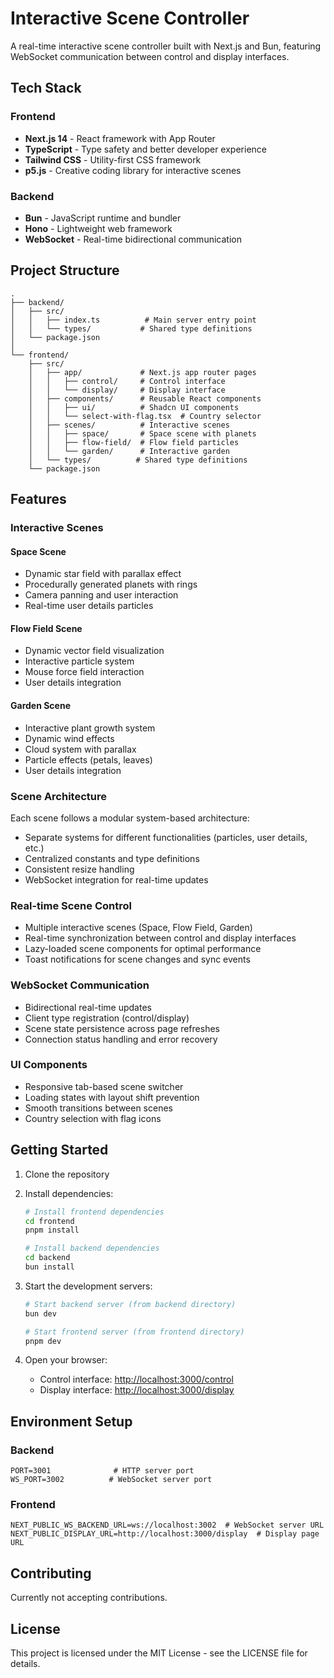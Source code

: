 # Interactive Scene Controller

A real-time interactive scene controller built with Next.js and Bun, featuring WebSocket communication between control and display interfaces.

## Tech Stack

### Frontend

- **Next.js 14** - React framework with App Router
- **TypeScript** - Type safety and better developer experience
- **Tailwind CSS** - Utility-first CSS framework
- **p5.js** - Creative coding library for interactive scenes

### Backend

- **Bun** - JavaScript runtime and bundler
- **Hono** - Lightweight web framework
- **WebSocket** - Real-time bidirectional communication

## Project Structure

```
.
├── backend/
│   ├── src/
│   │   ├── index.ts          # Main server entry point
│   │   └── types/           # Shared type definitions
│   └── package.json
│
└── frontend/
    ├── src/
    │   ├── app/             # Next.js app router pages
    │   │   ├── control/     # Control interface
    │   │   └── display/     # Display interface
    │   ├── components/      # Reusable React components
    │   │   ├── ui/          # Shadcn UI components
    │   │   └── select-with-flag.tsx  # Country selector
    │   ├── scenes/          # Interactive scenes
    │   │   ├── space/       # Space scene with planets
    │   │   ├── flow-field/  # Flow field particles
    │   │   └── garden/      # Interactive garden
    │   └── types/          # Shared type definitions
    └── package.json
```

## Features

### Interactive Scenes

#### Space Scene

- Dynamic star field with parallax effect
- Procedurally generated planets with rings
- Camera panning and user interaction
- Real-time user details particles

#### Flow Field Scene

- Dynamic vector field visualization
- Interactive particle system
- Mouse force field interaction
- User details integration

#### Garden Scene

- Interactive plant growth system
- Dynamic wind effects
- Cloud system with parallax
- Particle effects (petals, leaves)
- User details integration

### Scene Architecture

Each scene follows a modular system-based architecture:

- Separate systems for different functionalities (particles, user details, etc.)
- Centralized constants and type definitions
- Consistent resize handling
- WebSocket integration for real-time updates

### Real-time Scene Control

- Multiple interactive scenes (Space, Flow Field, Garden)
- Real-time synchronization between control and display interfaces
- Lazy-loaded scene components for optimal performance
- Toast notifications for scene changes and sync events

### WebSocket Communication

- Bidirectional real-time updates
- Client type registration (control/display)
- Scene state persistence across page refreshes
- Connection status handling and error recovery

### UI Components

- Responsive tab-based scene switcher
- Loading states with layout shift prevention
- Smooth transitions between scenes
- Country selection with flag icons

## Getting Started

1. Clone the repository
2. Install dependencies:

   ```bash
   # Install frontend dependencies
   cd frontend
   pnpm install

   # Install backend dependencies
   cd backend
   bun install
   ```

3. Start the development servers:

   ```bash
   # Start backend server (from backend directory)
   bun dev

   # Start frontend server (from frontend directory)
   pnpm dev
   ```

4. Open your browser:
   - Control interface: [http://localhost:3000/control](http://localhost:3000/control)
   - Display interface: [http://localhost:3000/display](http://localhost:3000/display)

## Environment Setup

### Backend

```env
PORT=3001              # HTTP server port
WS_PORT=3002          # WebSocket server port
```

### Frontend

```env
NEXT_PUBLIC_WS_BACKEND_URL=ws://localhost:3002  # WebSocket server URL
NEXT_PUBLIC_DISPLAY_URL=http://localhost:3000/display  # Display page URL
```

## Contributing

Currently not accepting contributions.

## License

This project is licensed under the MIT License - see the LICENSE file for details.
